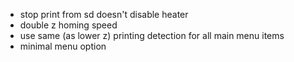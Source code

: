 - stop print from sd doesn't disable heater
- double z homing speed
- use same (as lower z) printing detection for all main menu items
- minimal menu option

